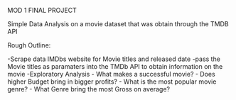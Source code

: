 MOD 1 FINAL PROJECT

Simple Data Analysis on a movie dataset that was obtain through the TMDB API


Rough Outline:

-Scrape data IMDbs website for Movie titles and released date
-pass the Movie titles as paramaters into the TMDb API to obtain information on the movie
-Exploratory Analysis
    - What makes a successful movie?
    - Does higher Budget bring in bigger profits?
    - What is the most popular movie genre?
    - What Genre bring the most Gross on average?



    